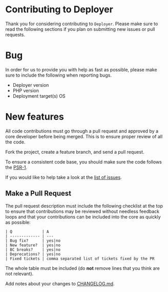 # Contributing to Deployer

Thank you for considering contributing to `Deployer`. Please make sure to read the following sections if you plan on submitting new issues or pull requests.

# Bug

In order for us to provide you with help as fast as possible, please make sure to include the following when reporting bugs.

* Deployer version
* PHP version
* Deployment target(s) OS

# New features

All code contributions must go through a pull request and approved by a core developer before being merged.
This is to ensure proper review of all the code.

Fork the project, create a feature branch, and send a pull request.

To ensure a consistent code base, you should make sure the code follows
the [PSR-1](https://github.com/php-fig/fig-standards/blob/master/accepted/PSR-1-basic-coding-standard.md).

If you would like to help take a look at the [list of issues](https://github.com/deployphp/deployer/issues).


## Make a Pull Request

The pull request description must include the following checklist at the top
to ensure that contributions may be reviewed without needless feedback
loops and that your contributions can be included into the core as quickly as
possible:

```
| Q             | A
| ------------- | ---
| Bug fix?      | yes|no
| New feature?  | yes|no
| BC breaks?    | yes|no
| Deprecations? | yes|no
| Fixed tickets | comma separated list of tickets fixed by the PR
```

The whole table must be included (do **not** remove lines that you think are
not relevant).

Add notes about your changes to [CHANGELOG.md](https://github.com/deployphp/deployer/blob/master/CHANGELOG.md).
